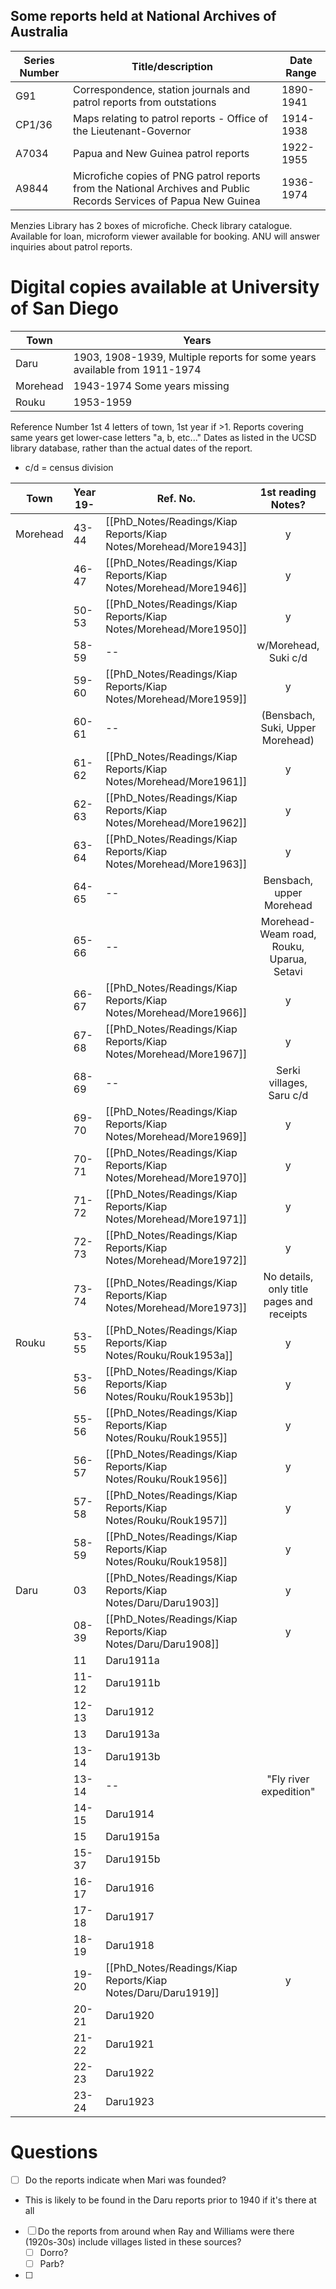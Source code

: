 
## Some reports held at National Archives of Australia

| Series Number | Title/description                                                                                                  | Date Range |
| ------------- | ------------------------------------------------------------------------------------------------------------------ | ---------- |
| G91           | Correspondence, station journals and patrol reports from outstations                                               | 1890-1941  |
| CP1/36        | Maps relating to patrol reports - Office of the Lieutenant-Governor                                                | 1914-1938  |
| A7034         | Papua and New Guinea patrol reports                                                                                | 1922-1955  |
| A9844         | Microfiche copies of PNG patrol reports from the National Archives and Public Records Services of Papua New Guinea | 1936-1974  |

Menzies Library has 2 boxes of microfiche. Check library catalogue. Available for loan, microform viewer available for booking. 
ANU will answer inquiries about patrol reports.

# Digital copies available at University of San Diego

| Town     | Years                                                                     |
| -------- | ------------------------------------------------------------------------- |
| Daru     | 1903, 1908-1939, Multiple reports for some years available from 1911-1974 |
| Morehead | 1943-1974 Some years missing                                              |
| Rouku    | 1953-1959                                                                 |

Reference Number 
1st 4 letters of town, 1st year if >1. Reports covering same years get lower-case letters "a, b, etc..."
Dates as listed in the UCSD library database, rather than the actual dates of the report. 
- c/d = census division

| Town     | Year 19- | Ref. No.      |            1st reading Notes?             | PDF Pages | D'load |
| -------- | -------- | ------------- | :---------------------------------------: | --------- | :----: |
| Morehead | 43-44    | [[PhD_Notes/Readings/Kiap Reports/Kiap Notes/Morehead/More1943]]  |                     y                     | 17        |   y    |
|          | 46-47    | [[PhD_Notes/Readings/Kiap Reports/Kiap Notes/Morehead/More1946]]  |                     y                     | 60        |   y    |
|          | 50-53    | [[PhD_Notes/Readings/Kiap Reports/Kiap Notes/Morehead/More1950]]  |                     y                     | 208       |   y    |
|          | 58-59    | --            |           w/Morehead, Suki c/d            |           |        |
|          | 59-60    | [[PhD_Notes/Readings/Kiap Reports/Kiap Notes/Morehead/More1959]]  |                     y                     | 80        |   y    |
|          | 60-61    | --            |     (Bensbach, Suki, Upper Morehead)      |           |        |
|          | 61-62    | [[PhD_Notes/Readings/Kiap Reports/Kiap Notes/Morehead/More1961]]  |                     y                     | 76        |   y    |
|          | 62-63    | [[PhD_Notes/Readings/Kiap Reports/Kiap Notes/Morehead/More1962]]  |                     y                     | 65        |   y    |
|          | 63-64    | [[PhD_Notes/Readings/Kiap Reports/Kiap Notes/Morehead/More1963]]  |                     y                     | 61        |   y    |
|          | 64-65    | --            |         Bensbach, upper Morehead          |           |        |
|          | 65-66    | --            | Morehead-Weam road, Rouku, Uparua, Setavi |           |        |
|          | 66-67    | [[PhD_Notes/Readings/Kiap Reports/Kiap Notes/Morehead/More1966]]  |                     y                     | 64        |   y    |
|          | 67-68    | [[PhD_Notes/Readings/Kiap Reports/Kiap Notes/Morehead/More1967]]  |                     y                     | 71        |   y    |
|          | 68-69    | --            |         Serki villages, Saru c/d          |           |        |
|          | 69-70    | [[PhD_Notes/Readings/Kiap Reports/Kiap Notes/Morehead/More1969]]  |                     y                     | 99        |   y    |
|          | 70-71    | [[PhD_Notes/Readings/Kiap Reports/Kiap Notes/Morehead/More1970]]  |                     y                     | 71        |   y    |
|          | 71-72    | [[PhD_Notes/Readings/Kiap Reports/Kiap Notes/Morehead/More1971]]  |                     y                     | 151       |   y    |
|          | 72-73    | [[PhD_Notes/Readings/Kiap Reports/Kiap Notes/Morehead/More1972]]  |                     y                     | 108       |   y    |
|          | 73-74    | [[PhD_Notes/Readings/Kiap Reports/Kiap Notes/Morehead/More1973]]  | No details, only title pages and receipts | 20        |   y    |
| Rouku    | 53-55    | [[PhD_Notes/Readings/Kiap Reports/Kiap Notes/Rouku/Rouk1953a]] |                     y                     | 178       |   y    |
|          | 53-56    | [[PhD_Notes/Readings/Kiap Reports/Kiap Notes/Rouku/Rouk1953b]] |                     y                     | 168       |   y    |
|          | 55-56    | [[PhD_Notes/Readings/Kiap Reports/Kiap Notes/Rouku/Rouk1955]]  |                     y                     | 96        |   y    |
|          | 56-57    | [[PhD_Notes/Readings/Kiap Reports/Kiap Notes/Rouku/Rouk1956]]  |                     y                     | 84        |   y    |
|          | 57-58    | [[PhD_Notes/Readings/Kiap Reports/Kiap Notes/Rouku/Rouk1957]]  |                     y                     | 36        |   y    |
|          | 58-59    | [[PhD_Notes/Readings/Kiap Reports/Kiap Notes/Rouku/Rouk1958]]  |                     y                     | 80        |   y    |
| Daru     | 03       | [[PhD_Notes/Readings/Kiap Reports/Kiap Notes/Daru/Daru1903]]  |                   y<br>                   | 32        |   y    |
|          | 08-39    | [[PhD_Notes/Readings/Kiap Reports/Kiap Notes/Daru/Daru1908]]  |                     y                     | 69        |   y    |
|          | 11       | Daru1911a     |                                           |           |   y    |
|          | 11-12    | Daru1911b     |                                           |           |   y    |
|          | 12-13    | Daru1912      |                                           |           |   y    |
|          | 13       | Daru1913a     |                                           |           |   y    |
|          | 13-14    | Daru1913b     |                                           |           |   y    |
|          | 13-14    | --            |          "Fly river expedition"           | 47        |        |
|          | 14-15    | Daru1914      |                                           |           |   y    |
|          | 15       | Daru1915a     |                                           |           |   y    |
|          | 15-37    | Daru1915b     |                                           |           |   y    |
|          | 16-17    | Daru1916      |                                           |           |   y    |
|          | 17-18    | Daru1917      |                                           |           |   y    |
|          | 18-19    | Daru1918      |                                           |           |   y    |
|          | 19-20    | [[PhD_Notes/Readings/Kiap Reports/Kiap Notes/Daru/Daru1919]]  |                     y                     | 149       |   y    |
|          | 20-21    | Daru1920      |                                           |           |   y    |
|          | 21-22    | Daru1921      |                                           |           |   y    |
|          | 22-23    | Daru1922      |                                           |           |   y    |
|          | 23-24    | Daru1923      |                                           | 86        |   y    |


# Questions

- [ ] Do the reports indicate when Mari was founded?
- This is likely to be found in the Daru reports prior to 1940 if it's there at all
- [ ] Do the reports from around when Ray and Williams were there (1920s-30s) include villages listed in these sources?
	- [ ] Dorro?
	- [ ] Parb?
- [ ] 



